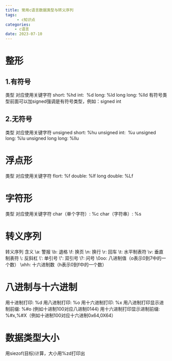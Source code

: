 ```yaml
---
title: 常用c语言数据类型与转义序列
tags: 
     - c知识点
categories: 
	- c语言     
date: 2023-07-10     
---
```


# 整形
## 1.有符号
类型                  对应使用关键字符
short: %hd
int:                   %d
long:                 %ld
long long:             %lld
有符号类型前面可以加signed强调是有符号类型，例如：signed int
## 2.无符号
类型                  对应使用关键字符
unsigned short:        %hu
unsigned int:          %u
unsigned long:        %lu
unsigned long long:    %llu

# 浮点形
类型                   对应使用关键字符
flort:                  %f
double:                %lf
long double:           %Lf

# 字符形
类型                   对应使用关键字符
char（单个字符）:        %c
char（字符串）:          %s

# 转义序列
转义序列                含义
\a:                   警报
\b:                    退格
\f:                     换页
\n:                     换行
\r:                     回车
\t:                     水平制表符
\v:                    垂直制表符
\\\:                     反斜杠
\\':                     单引号
\\":                     双引号
\\?:                     问号
\0oo:                   八进制值（o表示0到7中的一个数）
\xhh:                   十六进制数（h表示0到f中的一个数）

# 八进制与十六进制
用十进制打印:               %d
用八进制打印:               %o
用十六进制打印:             %x
用八进制打印显示进制前缀:    %#o (例如十进制100对应八进制0144)
用十六进制打印显示进制前缀:  %#x,%#X（例如十进制100对应十六进制0x64,0X64）

# 数据类型大小
用siezof(目标)计算，大小用%zd打印出

